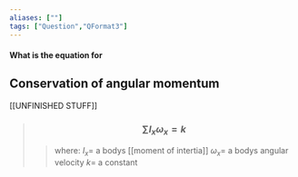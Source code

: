 ```yaml
---
aliases: [""]
tags: ["Question","QFormat3"]
---
```


#### What is the equation for
## Conservation of angular momentum
[[UNFINISHED STUFF]]

> ### $$ \sum\limits I_{x} \omega_{x} = k $$ 
>> where:
>> $I_{x}=$ a bodys [[moment of intertia]] 
>> $\omega_{x}=$ a bodys angular velocity
>> $k=$ a constant